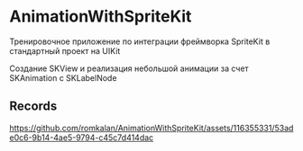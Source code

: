 # AnimationWithSpriteKit

Тренировочное приложение по интеграции фреймворка SpriteKit в стандартный проект на UIKit

Создание SKView и реализация небольшой анимации за счет SKAnimation с SKLabelNode

## Records

https://github.com/romkalan/AnimationWithSpriteKit/assets/116355331/53ade0c6-9b14-4ae5-9794-c45c7d414dac

